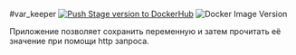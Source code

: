 #var_keeper 
[![Push Stage version to DockerHub](https://github.com/FragrantScorpio/var_keeper/actions/workflows/staging.yml/badge.svg)](https://github.com/FragrantScorpio/var_keeper/actions/workflows/staging.yml) ![Docker Image Version](https://img.shields.io/docker/v/gooselanye%20/var_keeper?sort=date&label=build%20for%20commit)

Приложение позволяет сохранить переменную и затем прочитать её значение при помощи http запроса.

